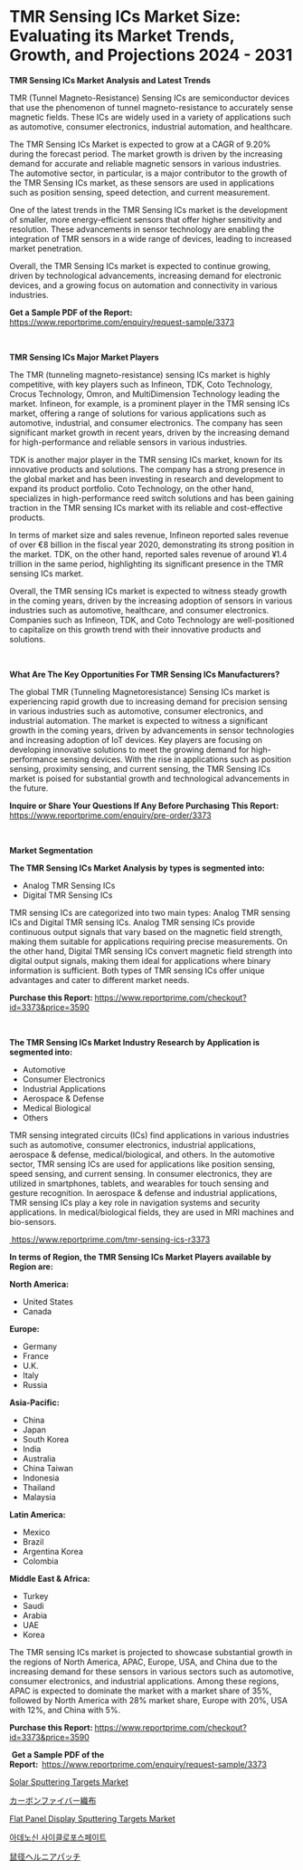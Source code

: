 <p><h1>TMR Sensing ICs Market Size: Evaluating its Market Trends, Growth, and Projections 2024 - 2031</h1></p><p><strong>TMR Sensing ICs Market Analysis and Latest Trends</strong></p>
<p><p>TMR (Tunnel Magneto-Resistance) Sensing ICs are semiconductor devices that use the phenomenon of tunnel magneto-resistance to accurately sense magnetic fields. These ICs are widely used in a variety of applications such as automotive, consumer electronics, industrial automation, and healthcare.</p><p>The TMR Sensing ICs Market is expected to grow at a CAGR of 9.20% during the forecast period. The market growth is driven by the increasing demand for accurate and reliable magnetic sensors in various industries. The automotive sector, in particular, is a major contributor to the growth of the TMR Sensing ICs market, as these sensors are used in applications such as position sensing, speed detection, and current measurement.</p><p>One of the latest trends in the TMR Sensing ICs market is the development of smaller, more energy-efficient sensors that offer higher sensitivity and resolution. These advancements in sensor technology are enabling the integration of TMR sensors in a wide range of devices, leading to increased market penetration.</p><p>Overall, the TMR Sensing ICs market is expected to continue growing, driven by technological advancements, increasing demand for electronic devices, and a growing focus on automation and connectivity in various industries.</p></p>
<p><strong>Get a Sample PDF of the Report:&nbsp;</strong> <a href="https://www.reportprime.com/enquiry/request-sample/3373">https://www.reportprime.com/enquiry/request-sample/3373</a></p>
<p>&nbsp;</p>
<p><strong>TMR Sensing ICs Major Market Players</strong></p>
<p><p>The TMR (tunneling magneto-resistance) sensing ICs market is highly competitive, with key players such as Infineon, TDK, Coto Technology, Crocus Technology, Omron, and MultiDimension Technology leading the market. Infineon, for example, is a prominent player in the TMR sensing ICs market, offering a range of solutions for various applications such as automotive, industrial, and consumer electronics. The company has seen significant market growth in recent years, driven by the increasing demand for high-performance and reliable sensors in various industries.</p><p>TDK is another major player in the TMR sensing ICs market, known for its innovative products and solutions. The company has a strong presence in the global market and has been investing in research and development to expand its product portfolio. Coto Technology, on the other hand, specializes in high-performance reed switch solutions and has been gaining traction in the TMR sensing ICs market with its reliable and cost-effective products.</p><p>In terms of market size and sales revenue, Infineon reported sales revenue of over €8 billion in the fiscal year 2020, demonstrating its strong position in the market. TDK, on the other hand, reported sales revenue of around ¥1.4 trillion in the same period, highlighting its significant presence in the TMR sensing ICs market.</p><p>Overall, the TMR sensing ICs market is expected to witness steady growth in the coming years, driven by the increasing adoption of sensors in various industries such as automotive, healthcare, and consumer electronics. Companies such as Infineon, TDK, and Coto Technology are well-positioned to capitalize on this growth trend with their innovative products and solutions.</p></p>
<p>&nbsp;</p>
<p><strong>What Are The Key Opportunities For TMR Sensing ICs Manufacturers?</strong></p>
<p><p>The global TMR (Tunneling Magnetoresistance) Sensing ICs market is experiencing rapid growth due to increasing demand for precision sensing in various industries such as automotive, consumer electronics, and industrial automation. The market is expected to witness a significant growth in the coming years, driven by advancements in sensor technologies and increasing adoption of IoT devices. Key players are focusing on developing innovative solutions to meet the growing demand for high-performance sensing devices. With the rise in applications such as position sensing, proximity sensing, and current sensing, the TMR Sensing ICs market is poised for substantial growth and technological advancements in the future.</p></p>
<p><strong>Inquire or Share Your Questions If Any Before Purchasing This Report:</strong> <a href="https://www.reportprime.com/enquiry/pre-order/3373">https://www.reportprime.com/enquiry/pre-order/3373</a></p>
<p>&nbsp;</p>
<p><strong>Market Segmentation</strong></p>
<p><strong>The TMR Sensing ICs Market Analysis by types is segmented into:</strong></p>
<p><ul><li>Analog TMR Sensing ICs</li><li>Digital TMR Sensing ICs</li></ul></p>
<p><p>TMR sensing ICs are categorized into two main types: Analog TMR sensing ICs and Digital TMR sensing ICs. Analog TMR sensing ICs provide continuous output signals that vary based on the magnetic field strength, making them suitable for applications requiring precise measurements. On the other hand, Digital TMR sensing ICs convert magnetic field strength into digital output signals, making them ideal for applications where binary information is sufficient. Both types of TMR sensing ICs offer unique advantages and cater to different market needs.</p></p>
<p><strong>Purchase this Report:&nbsp;</strong><a href="https://www.reportprime.com/checkout?id=3373&price=3590">https://www.reportprime.com/checkout?id=3373&price=3590</a></p>
<p>&nbsp;</p>
<p><strong>The TMR Sensing ICs Market Industry Research by Application is segmented into:</strong></p>
<p><ul><li>Automotive</li><li>Consumer Electronics</li><li>Industrial Applications</li><li>Aerospace & Defense</li><li>Medical Biological</li><li>Others</li></ul></p>
<p><p>TMR sensing integrated circuits (ICs) find applications in various industries such as automotive, consumer electronics, industrial applications, aerospace & defense, medical/biological, and others. In the automotive sector, TMR sensing ICs are used for applications like position sensing, speed sensing, and current sensing. In consumer electronics, they are utilized in smartphones, tablets, and wearables for touch sensing and gesture recognition. In aerospace & defense and industrial applications, TMR sensing ICs play a key role in navigation systems and security applications. In medical/biological fields, they are used in MRI machines and bio-sensors.</p></p>
<p><a href="https://www.reportprime.com/tmr-sensing-ics-r3373">&nbsp;https://www.reportprime.com/tmr-sensing-ics-r3373</a></p>
<p><strong>In terms of Region, the TMR Sensing ICs Market Players available by Region are:</strong></p>
<p>
    <p> <strong> North America: </strong>
        <ul>
            <li>United States</li>
            <li>Canada</li>
        </ul>
        </p> 
    <p> <strong> Europe: </strong>
        <ul>
            <li>Germany</li>
            <li>France</li>
            <li>U.K.</li>
            <li>Italy</li>
            <li>Russia</li>
        </ul>
        </p> 
    <p> <strong> Asia-Pacific: </strong>
        <ul>
            <li>China</li>
            <li>Japan</li>
            <li>South Korea</li>
            <li>India</li>
            <li>Australia</li>
            <li>China Taiwan</li>
            <li>Indonesia</li>
            <li>Thailand</li>
            <li>Malaysia</li>
        </ul>
        </p> 
    <p> <strong> Latin America: </strong>
        <ul>
            <li>Mexico</li>
            <li>Brazil</li>
            <li>Argentina Korea</li>
            <li>Colombia</li>
        </ul>
        </p> 
    <p> <strong> Middle East & Africa: </strong>
        <ul>
            <li>Turkey</li>
            <li>Saudi</li>
            <li>Arabia</li>
            <li>UAE</li>
            <li>Korea</li>
        </ul>
    </p>
    </p>
<p><p>The TMR sensing ICs market is projected to showcase substantial growth in the regions of North America, APAC, Europe, USA, and China due to the increasing demand for these sensors in various sectors such as automotive, consumer electronics, and industrial applications. Among these regions, APAC is expected to dominate the market with a market share of 35%, followed by North America with 28% market share, Europe with 20%, USA with 12%, and China with 5%.</p></p>
<p><strong>Purchase this Report: </strong><a href="https://www.reportprime.com/checkout?id=3373&price=3590">https://www.reportprime.com/checkout?id=3373&price=3590</a></p>
<p>&nbsp;<strong>Get a Sample PDF of the Report:&nbsp;&nbsp;</strong><a href="https://www.reportprime.com/enquiry/request-sample/3373">https://www.reportprime.com/enquiry/request-sample/3373</a></p>
<p><strong></strong></p>
<p><p><a href="https://github.com/gladysalidde/Market-Research-Report-List-1/blob/main/solar-sputtering-targets-market.md">Solar Sputtering Targets Market</a></p><p><a href="https://github.com/CarlieShields/Market-Research-Report-List-1/blob/main/181866172981.md">カーボンファイバー織布</a></p><p><a href="https://github.com/dimitrishawkinswaynenp91rgz/Market-Research-Report-List-2/blob/main/flat-panel-display-sputtering-targets-market.md">Flat Panel Display Sputtering Targets Market</a></p><p><a href="https://github.com/apple8975768/Market-Research-Report-List-1/blob/main/192273969770.md">아데노신 사이클로포스페이트</a></p><p><a href="https://github.com/HershelKris/Market-Research-Report-List-1/blob/main/711881472982.md">鼠径ヘルニアパッチ</a></p></p>